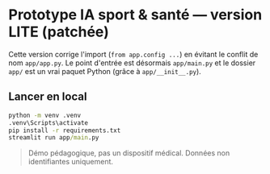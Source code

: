 # Prototype IA sport & santé — version LITE (patchée)

Cette version corrige l'import (`from app.config ...`) en évitant le conflit de nom `app/app.py`.
Le point d'entrée est désormais `app/main.py` et le dossier `app/` est un vrai paquet Python
(grâce à `app/__init__.py`).

## Lancer en local

```bat
python -m venv .venv
.venv\Scripts\activate
pip install -r requirements.txt
streamlit run app/main.py
```

> Démo pédagogique, pas un dispositif médical. Données non identifiantes uniquement.
